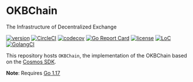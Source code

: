 # OKBChain
The Infrastructure of Decentralized Exchange


[![version](https://img.shields.io/github/tag/okx/exchain.svg)](https://github.com/okx/okbchain/releases/latest)
[![CircleCI](https://circleci.com/gh/okx/okbchain/tree/dev.svg?style=shield)](https://circleci.com/gh/okx/okbchain/tree/dev)
[![codecov](https://codecov.io/gh/okx/okbchain/branch/master/graph/badge.svg)](https://codecov.io/gh/okx/okbchain)
[![Go Report Card](https://goreportcard.com/badge/github.com/okx/exchain)](https://goreportcard.com/report/github.com/okx/exchain)
[![license](https://img.shields.io/badge/license-Apache%202.0-green)](https://github.com/okx/okbchain/blob/dev/LICENSE)
[![LoC](https://tokei.rs/b1/github/okx/exchain)](https://github.com/okx/exchain)
[![GolangCI](https://golangci.com/badges/github.com/okx/exchain.svg)](https://golangci.com/r/github.com/okx/exchain)

This repository hosts `OKBChain`, the implementation of the OKBChain based on the [Cosmos SDK](https://github.com/cosmos/cosmos-sdk).

**Note**: Requires [Go 1.17](https://golang.org/dl/)




